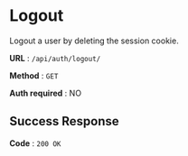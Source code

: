 # Logout

Logout a user by deleting the session cookie.

**URL** : `/api/auth/logout/`

**Method** : `GET`

**Auth required** : NO

## Success Response

**Code** : `200 OK`

